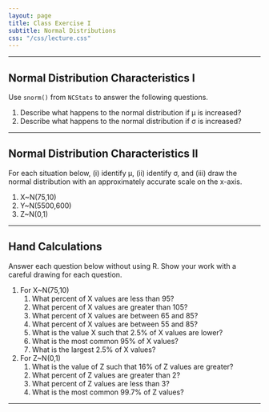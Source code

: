 ```yaml
---
layout: page
title: Class Exercise I
subtitle: Normal Distributions
css: "/css/lecture.css"
---
```


----

## Normal Distribution Characteristics I

Use `snorm()` from `NCStats` to answer the following questions.

1. Describe what happens to the normal distribution if &mu; is increased?
1. Describe what happens to the normal distribution if &sigma; is increased?

----

## Normal Distribution Characteristics II

For each situation below, (i) identify &mu;, (ii) identify &sigma;, and (iii) draw the normal distribution with an approximately accurate scale on the x-axis.

1. X~N(75,10)
1. Y~N(5500,600)
1. Z~N(0,1)

----

## Hand Calculations

Answer each question below without using R.  Show your work with a careful drawing for each question.

1. For X~N(75,10)
    1. What percent of X values are less than 95?
    1. What percent of X values are greater than 105?
    1. What percent of X values are between 65 and 85?
    1. What percent of X values are between 55 and 85?
    1. What is the value X such that 2.5% of X values are lower?
    1. What is the most common 95% of X values?
    1. What is the largest 2.5% of X values?
1. For Z~N(0,1)
    1. What is the value of Z such that 16% of Z values are greater?
    1. What percent of Z values are greater than 2?
    1. What percent of Z values are less than 3?
    1. What is the most common 99.7% of Z values?

----
